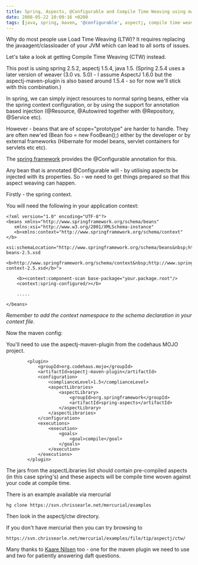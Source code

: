 ```yaml
---
title: Spring, Aspects, @Configurable and Compile Time Weaving using maven
date: 2008-05-22 10:09:16 +0200
tags: [java, spring, maven, '@configurable', aspectj, compile time weaving]
---
```


Why do most people use Load Time Weaving (LTW)? It requires replacing the javaagent/classloader of your JVM which can lead to all sorts of issues.

Let's take a look at getting Compile Time Weaving (CTW) instead.

This post is using spring 2.5.2, aspectj 1.5.4, java 1.5. (Spring 2.5.4 uses a later version of weaver (3.0 vs. 5.0) - I assume AspectJ 1.6.0 but the aspectj-maven-plugin is also based around 1.5.4 - so for now we'll stick with this combination.)

In spring, we can simply inject resources to normal spring beans, either via the spring context configuration, or by using the support for annotation based injection (@Resource, @Autowired together with @Repository, @Service etc).

However - beans that are of scope="prototype" are harder to handle. They are often new'ed (Bean foo = new FooBean();) either by the developer or by external frameworks (Hibernate for model beans, servlet containers for servlets etc etc).

The [spring framework](http://www.springsource.org/) provides the @Configurable annotation for this.

Any bean that is annotated @Configurable will - by utilising aspects be injected with its properties. So - we need to get things prepared so that this aspect weaving can happen.

Firstly - the spring context.

You will need the following in your application context:

    <?xml version="1.0" encoding="UTF-8"?>
    <beans xmlns="http://www.springframework.org/schema/beans"
       xmlns:xsi="http://www.w3.org/2001/XMLSchema-instance"
       <b>xmlns:context="http://www.springframework.org/schema/context"</b>
       xsi:schemaLocation="http://www.springframework.org/schema/beans&nbsp;http://www.springframework.org/schema/beans/spring-beans-2.5.xsd
           <b>http://www.springframework.org/schema/context&nbsp;http://www.springframework.org/schema/context/spring-context-2.5.xsd</b>">

        <b><context:component-scan base-package="your.package.root"/>
        <context:spring-configured/></b>

        .....

    </beans>

*Remember to add the context namespace to the schema declaration in your context file.*

Now the maven config:

You'll need to use the aspectj-maven-plugin from the codehaus MOJO project.

            <plugin>
                <groupId>org.codehaus.mojo</groupId>
                <artifactId>aspectj-maven-plugin</artifactId>
                <configuration>
                    <complianceLevel>1.5</complianceLevel>
                    <aspectLibraries>
                        <aspectLibrary>
                            <groupId>org.springframework</groupId>
                            <artifactId>spring-aspects</artifactId>
                        </aspectLibrary>
                    </aspectLibraries>
                </configuration>
                <executions>
                    <execution>
                        <goals>
                            <goal>compile</goal>
                        </goals>
                    </execution>
                </executions>
            </plugin>

The jars from the aspectLibraries list should contain pre-compiled aspects (in this case spring's) and these aspects will be compile time woven against your code at compile time.

There is an example available via mercurial

    hg clone https://svn.chrissearle.net/mercurial/examples

Then look in the aspectj/ctw directory.

If you don't have mercurial then you can try browsing to 

    https://svn.chrissearle.net/mercurial/examples/file/tip/aspectj/ctw/

Many thanks to [Kaare Nilsen](http://kaare-nilsen.com/) too - one for the maven plugin we need to use and two for patiently answering daft questions.
